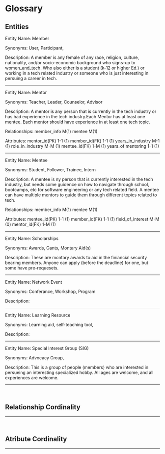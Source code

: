 Glossary
===

## Entities

Entity Name: Member

Synonyms: User, Participant, 

Description: A member is any female of any race, religion, culture, nationality, and/or socio-economic background who signs-up to women_and_tech. Who also either is a student (k-12 or higher Ed.) or working in a tech related industry or someone who is just interesting in persuing a career in tech.

---

Entity Name: Mentor

Synonyms: Teacher, Leader, Counselor, Advisor

Description: A mentor is any person that is currently in the tech industry or has had experience in the tech industry.Each Mentor has at least one mentee. Each mentor should have experience in at least one tech topic.

Relationships:
member_info M(1)
mentee M(1)

Attributes:
mentor_id(PK) 1-1 (1)
member_id(FK) 1-1 (1)
years_in_industry M-1 (1)
role_in_industry M-M (1)
mentee_id(FK) 1-M (1)
years_of mentoring 1-1 (1)

---

Entity Name: Mentee

Synonyms: Student, Follower, Trainee, Intern

Description: A mentee is ny person that is currently interested in the tech industry, but needs some guidence on how to navigate through school, bootcamps, etc for software engineering or any tech related field. A mentee can have multiple mentors to guide them through different topics related to tech.

Relationships:
member_info M(1)
mentee M(1)

Attributes:
mentee_id(PK) 1-1 (1)
member_id(FK) 1-1 (1)
field_of_interest M-M (0)
mentor_id(FK) 1-M (1)

---

Entity Name: Scholarships

Synonyms: Awards, Gants, Montary Aid(s)

Description: These are montary awards to aid in the finiancial security bearing members. Anyone can apply (before the deadline) for one, but some have pre-requesets. 

---

Entity Name: Network Event

Synonyms: Conferance, Workshop, Program

Description: 

---

Entity Name:  Learning Resource

Synonyms: Learning aid, self-teaching tool, 

Description: 

---

Entity Name: Special Interest Group (SIG)

Synonyms: Advocacy Group, 

Description: This is a group of people (members) who are interested in persueing an interesting specialized hobby. All ages are welcome, and all experiences are welcome.

---

<br>

## Relationship Cordinality

---
<br>

## Atribute Cordinality

---

